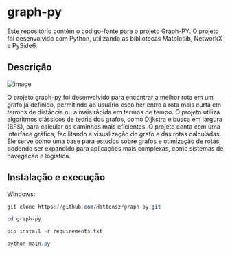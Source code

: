 # graph-py

Este repositório contém o código-fonte para o projeto Graph-PY. O projeto foi desenvolvido com Python, utilizando as bibliotecas Matplotlib, NetworkX e PySide6.

## Descrição

![image](https://github.com/user-attachments/assets/1fe6c3d0-86c5-4bc9-ab2a-ac4ccdcbb35f)

O projeto graph-py foi desenvolvido para encontrar a melhor rota em um grafo já definido, permitindo ao usuário escolher entre a rota mais curta em termos de distância ou a mais rápida em termos de tempo. O projeto utiliza algoritmos clássicos de teoria dos grafos, como Dijkstra e busca em largura (BFS), para calcular os caminhos mais eficientes. O projeto conta com uma interface gráfica, facilitando a visualização do grafo e das rotas calculadas. Ele serve como uma base para estudos sobre grafos e otimização de rotas, podendo ser expandido para aplicações mais complexas, como sistemas de navegação e logística.

## Instalação e execução

Windows:
```powershell
git clone https://github.com/Hattensz/graph-py.git
```
```powershell
cd graph-py
```
```powershell
pip install -r requirements.txt
```
```powershell
python main.py
```
